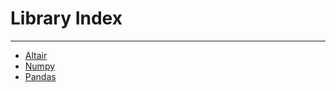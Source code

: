 # Library Index
***

- [Altair](/libraries/Altair/)
- [Numpy](/libraries/Numpy/)
- [Pandas](/libraries/Pandas/)
